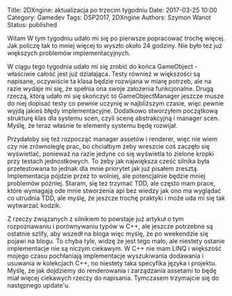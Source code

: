 Title: 2DXngine: aktualizacja po trzecim tygodniu
Date: 2017-03-25 10:00
Category: Gamedev
Tags: DSP2017, 2DXngine
Authors: Szymon Wanot
Status: published

Witam W tym tygodniu udało mi się po pierwsze popracować trochę więcej. Jak policzę tak to mniej więcej to wyszło około 24 godziny. Nie było też już większych problemów implementacyjnych.

W ciągu tego tygodnia udało mi się zrobić do końca GameObject - właściwie całość jest  już działająca. Testy również w większości są napisane, oczywiście ta klasa będzie rozwijana w miarę potrzeb, ale na razie wydaje mi się, że spełnia ona swoje założenia funkcjonalne. Drugą rzeczą, którą udało mi się skończyć to GameObjectManager jeszcze musze do niej dopisać testy co pewnie uczynię w najbliższym czasie, więc pewnie wyjdą jakieś błędy implementacyjne. Dodatkowo stworzyłem początkową strukturę klas dla systemu scen, czyli scenę abstrakcyjną i manager scen. Myślę, że teraz właśnie te elementy systemu będę rozwijał. 

Przydałoby się też rozpocząć manager assetów i renderer, więc nie wiem czy nie zrównoleglę prac, bo chciałbym żeby wreszcie coś zaczęło się wyświetlać, ponieważ na razie jedyne co się wyświetla to zielone kropki przy testach jednostkowych. To żeby jak największa cześć silnika była przetestowana to jednak dla mnie priorytet jak już pisałem zresztą. Implementacja pójdzie przez to wolniej, ale potencjalnie będzie mniej problemów później. Staram, się tez trzymać TDD, ale często mam prace, które wymagają ode mnie stworzenia api bez wiedzy jak ono ma wyglądać co utrudnia TDD,  ale myślę, że jeszcze trochę praktyki i może uda mi się tak wytwarzać kodzik. 

Z rzeczy związanych z silnikiem to powstaje już artykuł o tym rozpoznawaniu i porównywaniu typów w C++, ale jeszcze potrzebne są ostatnie szlify, aby wszedł na bloga więc myślę, że po weekendzie się pojawi na blogu. To chyba tyle, widzę że jest tego mało, ale niestety ostanie implementacje nie są niczym ciekawym. W C++ nie mam LINQ i większość mojego czasu pochłaniają implementacje wyszukiwania dodawania i usuwania w kolekcjach C++, no niestety taka specyfika języka i projektu.  Myślę, że jak dojdziemy do renderowania i zarządzania assetami to będę miał więcej ciekawych rzeczy do napisania. Tymczasem trzymajcie się do następnego update'u.